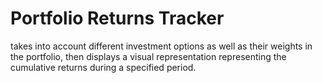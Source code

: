 # Portfolio Returns Tracker
takes into account different investment options as well as their weights in the portfolio,
then displays a visual representation representing the cumulative returns during a specified period.
